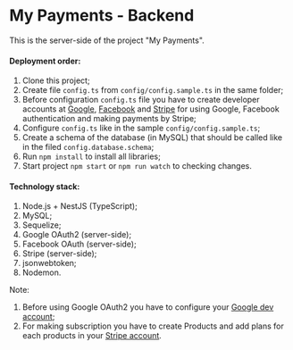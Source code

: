 # My Payments - Backend
This is the server-side of the project "My Payments".

#### Deployment order:
1. Clone this project;
2. Create file `config.ts` from `config/config.sample.ts` in the same folder;
3. Before configuration `config.ts` file you have to create developer accounts at [Google](https://console.developers.google.com), [Facebook](https://developers.facebook.com/apps) and [Stripe](https://dashboard.stripe.com/account/apikeys) for using Google, Facebook authentication and making payments by Stripe;
4. Configure `config.ts` like in the sample `config/config.sample.ts`;
5. Create a schema of the database (in MySQL) that should be called like in the filed `config.database.schema`;
6. Run `npm install` to install all libraries;
7. Start project `npm start` or `npm run watch` to checking changes.

#### Technology stack:
1. Node.js + NestJS (TypeScript);
2. MySQL;
3. Sequelize;
4. Google OAuth2 (server-side);
5. Facebook OAuth (server-side);
6. Stripe (server-side);
7. jsonwebtoken;
8. Nodemon.

Note:
1. Before using Google OAuth2 you have to configure your [Google dev account](https://developers.google.com/identity/protocols/OAuth2WebServer#creatingcred);
2. For making subscription you have to create Products and add plans for each products in your [Stripe account](https://dashboard.stripe.com/test/subscriptions/products).
